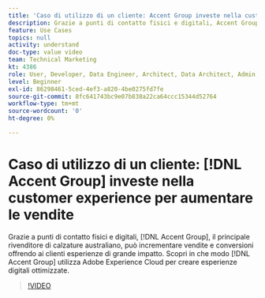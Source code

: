 ```yaml
---
title: 'Caso di utilizzo di un cliente: Accent Group investe nella customer experience per aumentare le vendite'
description: Grazie a punti di contatto fisici e digitali, Accent Group, il principale rivenditore di calzature australiano, può incrementare vendite e conversioni offrendo ai clienti esperienze di grande impatto. Scopri in che modo Accent Group utilizza Adobe Experience Cloud per creare esperienze digitali impeccabili.
feature: Use Cases
topics: null
activity: understand
doc-type: value video
team: Technical Marketing
kt: 4386
role: User, Developer, Data Engineer, Architect, Data Architect, Admin, Leader
level: Beginner
exl-id: 86298461-5ced-4ef3-a820-4be0275fd7fe
source-git-commit: 8fc641743bc9e07b838a22ca64ccc15344d52764
workflow-type: tm+mt
source-wordcount: '0'
ht-degree: 0%

---
```


# Caso di utilizzo di un cliente: [!DNL Accent Group] investe nella customer experience per aumentare le vendite

Grazie a punti di contatto fisici e digitali, [!DNL Accent Group], il principale rivenditore di calzature australiano, può incrementare vendite e conversioni offrendo ai clienti esperienze di grande impatto. Scopri in che modo [!DNL Accent Group] utilizza Adobe Experience Cloud per creare esperienze digitali ottimizzate.

>[!VIDEO](https://video.tv.adobe.com/v/31505/?quality=12&learn=on)

